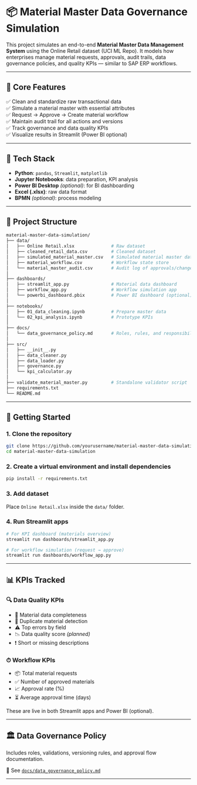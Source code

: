 # 📦 Material Master Data Governance Simulation

This project simulates an end-to-end **Material Master Data Management System** using the Online Retail dataset (UCI ML Repo). It models how enterprises manage material requests, approvals, audit trails, data governance policies, and quality KPIs — similar to SAP ERP workflows.

---

## 🧩 Core Features

✅ Clean and standardize raw transactional data  
✅ Simulate a material master with essential attributes  
✅ Request → Approve → Create material workflow  
✅ Maintain audit trail for all actions and versions  
✅ Track governance and data quality KPIs  
✅ Visualize results in Streamlit (Power BI optional)

---

## 🧰 Tech Stack

- **Python**: `pandas`, `Streamlit`, `matplotlib`
- **Jupyter Notebooks**: data preparation, KPI analysis
- **Power BI Desktop** *(optional)*: for BI dashboarding
- **Excel (.xlsx)**: raw data format
- **BPMN** *(optional)*: process modeling

---

## 📁 Project Structure

```bash
material-master-data-simulation/
├── data/
│   ├── Online Retail.xlsx              # Raw dataset
│   ├── cleaned_retail_data.csv         # Cleaned dataset
│   ├── simulated_material_master.csv   # Simulated material master data
│   ├── material_workflow.csv           # Workflow state store
│   └── material_master_audit.csv       # Audit log of approvals/changes
│
├── dashboards/
│   ├── streamlit_app.py                # Material data dashboard
│   ├── workflow_app.py                 # Workflow simulation app
│   └── powerbi_dashboard.pbix          # Power BI dashboard (optional)
│
├── notebooks/
│   ├── 01_data_cleaning.ipynb          # Prepare master data
│   └── 02_kpi_analysis.ipynb           # Prototype KPIs
│
├── docs/
│   └── data_governance_policy.md       # Roles, rules, and responsibilities
│
├── src/
│   ├── __init__.py
│   ├── data_cleaner.py
│   ├── data_loader.py
│   ├── governance.py
│   └── kpi_calculator.py
│
├── validate_material_master.py         # Standalone validator script
├── requirements.txt
└── README.md
````

---

## 🚀 Getting Started

### 1. Clone the repository

```bash
git clone https://github.com/yourusername/material-master-data-simulation.git
cd material-master-data-simulation
```

### 2. Create a virtual environment and install dependencies

```bash
pip install -r requirements.txt
```

### 3. Add dataset

Place `Online Retail.xlsx` inside the `data/` folder.

### 4. Run Streamlit apps

```bash
# For KPI dashboard (materials overview)
streamlit run dashboards/streamlit_app.py

# For workflow simulation (request → approve)
streamlit run dashboards/workflow_app.py
```

---

## 📊 KPIs Tracked

### 🔍 Data Quality KPIs

* 🧼 Material data completeness
* 🔁 Duplicate material detection
* ⚠️ Top errors by field
* 📉 Data quality score *(planned)*
* ❗ Short or missing descriptions

### ⏱ Workflow KPIs

* 📦 Total material requests
* ✅ Number of approved materials
* 📈 Approval rate (%)
* ⏳ Average approval time (days)

These are live in both Streamlit apps and Power BI (optional).

---

## 🏛️ Data Governance Policy

Includes roles, validations, versioning rules, and approval flow documentation.

📄 See [`docs/data_governance_policy.md`](docs/data_governance_policy.md)

---

